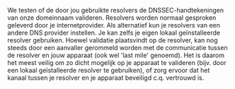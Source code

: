 We testen of de door jou gebruikte resolvers de DNSSEC-handtekeningen van 
onze domeinnaam valideren. Resolvers worden normaal gesproken geleverd door 
je internetprovider. Als alternatief kun je resolvers van een andere DNS 
provider instellen. Je kan zelfs je eigen lokaal geïnstalleerde resolver 
gebruiken. Hoewel validatie plaatsvindt op de resolver, kan nog steeds door 
een aanvaller gerommeld worden met de communicatie tussen de resolver en 
jouw apparaat (ook wel 'last mile' genoemd). Het is daarom het meest veilig 
om zo dicht mogelijk op je apparaat te valideren (bijv. door een lokaal 
geïstalleerde resolver te gebruiken), of zorg ervoor dat het kanaal tussen 
je resolver en je apparaat beveiligd c.q. vertrouwd is.
